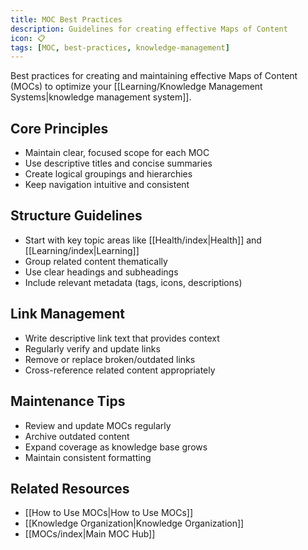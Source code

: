```yaml
---
title: MOC Best Practices
description: Guidelines for creating effective Maps of Content
icon: 📋
tags: [MOC, best-practices, knowledge-management]
---
```


Best practices for creating and maintaining effective Maps of Content (MOCs) to optimize your [[Learning/Knowledge Management Systems|knowledge management system]].

## Core Principles
- Maintain clear, focused scope for each MOC
- Use descriptive titles and concise summaries
- Create logical groupings and hierarchies
- Keep navigation intuitive and consistent

## Structure Guidelines
- Start with key topic areas like [[Health/index|Health]] and [[Learning/index|Learning]]
- Group related content thematically
- Use clear headings and subheadings
- Include relevant metadata (tags, icons, descriptions)

## Link Management
- Write descriptive link text that provides context
- Regularly verify and update links
- Remove or replace broken/outdated links
- Cross-reference related content appropriately

## Maintenance Tips
- Review and update MOCs regularly
- Archive outdated content
- Expand coverage as knowledge base grows
- Maintain consistent formatting

## Related Resources
- [[How to Use MOCs|How to Use MOCs]]
- [[Knowledge Organization|Knowledge Organization]]
- [[MOCs/index|Main MOC Hub]]
